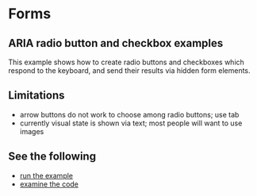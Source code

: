 # Forms

## ARIA radio button and checkbox examples

This example shows how to create radio buttons and checkboxes which respond to the keyboard, and send their results via hidden form elements.

## Limitations

- arrow buttons do not work to choose among radio buttons; use tab
- currently visual state is shown via text; most people will want to use images

## See the following

- [run the example](https://RichCaloggero.github.io/code-examples/forms/aria-checkbox-radio.html)
- [examine the code](https://raw.githubusercontent.com/RichCaloggero/code-examples/master/forms/aria-checkbox-radio.html)
